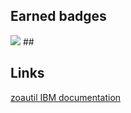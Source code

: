 <h2>Earned badges</h2>
<img src='https://static.influitive.com/influitiveimages/ibmzxplore/icons/badges/default/Fundamentals_Icon700x700.png?1627933761'>
##
<h2>Links</h2>
<a href="https://www.ibm.com/docs/en/zoau/1.0.x?topic=SSKFYE_1.0.3/python_doc_zoautil/index.html">zoautil IBM documentation</a>
